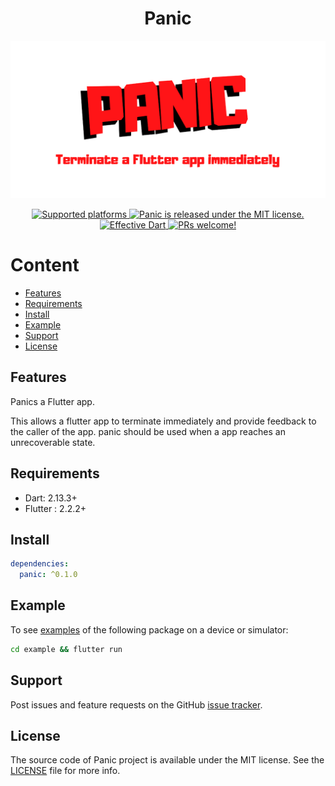 <h1 align="center">Panic</h1>

<p align="center">
  <a href="https://github.com/minikin/panic/">
    <img src="https://github.com/minikin/panic/blob/main/github_assets/panic.png?raw=true" alt="Panic screenshots" />
  </a>
</p>

<p align="center">

  <a href="https://github.com/minikin/panic">
    <img src="https://img.shields.io/badge/platforms-iOS%20%7C%20iPadOS%20%7C%20macOS%20%7C%20Android%20%7C%20Web-green.svg" alt="Supported platforms" />
  </a>

   <a href="https://github.com/minikin/panic/blob/main/LICENSE">
    <img src="https://img.shields.io/badge/license-MIT-blue.svg" alt="Panic is released under the MIT license." />
  </a>

  <a href="https://github.com/tenhobi/effective_dart">
    <img src="https://img.shields.io/badge/style-effective_dart-40c4ff.svg" alt="Effective Dart" />
  </a>

  <a href="https://github.com/minikin/panic/blob/main/CODE_OF_CONDUCT.md">
    <img src="https://img.shields.io/badge/PRs-welcome-brightgreen.svg" alt="PRs welcome!" />
  </a>

  </br>

</p>

# Content

- [Features](#features)
- [Requirements](#requirements)
- [Install](#install)
- [Example](#example)
- [Support](#support)
- [License](#license)

## Features

Panics a Flutter app.

This allows a flutter app to terminate immediately and provide feedback to the caller of the app. panic should be used when a app reaches an unrecoverable state.

## Requirements

- Dart: 2.13.3+
- Flutter : 2.2.2+

## Install

```yaml
dependencies:
  panic: ^0.1.0
```

## Example

To see [examples](https://github.com/minikin/panic/blob/3fee2a059013019bfe013f3ed687fc438b4960e4/example/lib/src/services/networking/themoviedb_api.dart#L21) of the following package on a device or simulator:

```sh
cd example && flutter run
```

## Support

Post issues and feature requests on the GitHub [issue tracker](https://github.com/minikin/panic/issues).

## License

The source code of Panic project is available under the MIT license.
See the [LICENSE](https://github.com/minikin/panic/blob/main/LICENSE) file for more info.
